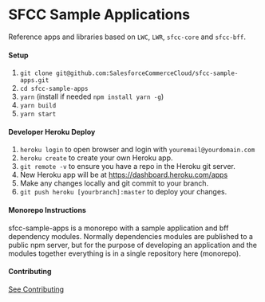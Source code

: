 # SFCC Sample Applications

Reference apps and libraries based on `LWC`, `LWR`, `sfcc-core` and `sfcc-bff`.

#### Setup
1) 	`git clone git@github.com:SalesforceCommerceCloud/sfcc-sample-apps.git`
2) `cd sfcc-sample-apps`
3)	`yarn`  (install if needed `npm install yarn -g`)
4)	`yarn build`
5)	`yarn start`


#### Developer Heroku Deploy
1) `heroku login` to open browser and login with `youremail@yourdomain.com`
2) `heroku create` to create your own Heroku app.
3) `git remote -v` to ensure you have a repo in the Heroku git server. 
3) New Heroku app will be at https://dashboard.heroku.com/apps
4) Make any changes locally and git commit to your branch.
5) `git push heroku [yourbranch]:master` to deploy your changes.

#### Monorepo Instructions

sfcc-sample-apps is a monorepo with a sample application and bff dependency modules. Normally dependencies modules are published to a public npm server, but for the purpose of developing an application and the modules together everything is in a single repository here (monorepo).


#### Contributing

[See Contributing](CONTRIBUTING.md)
